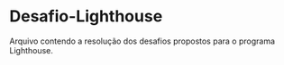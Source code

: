 # Desafio-Lighthouse
Arquivo contendo a resolução dos desafios propostos para o programa Lighthouse.
